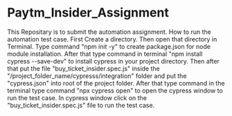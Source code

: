 # Paytm_Insider_Assignment
This Repositary is to submit the automation assignment.
How to run the automation test case.
First Create a directory.
Then open that directory in Terminal. Type command "npm init -y" to create package.json for node module installation. 
After that type command in terminal  "npm install cypress --save-dev" to install cypress in your project directory.
Then after that put the file "buy_ticket_insider.spec.js" inside the "/project_folder_name/cypresss/integration" folder and put the "cypress.json" into root of the project folder. 
After that type command in the terminal type command "npx cypress open" to open the cypress window to run the test case.
In cypress window click on the "buy_ticket_insider.spec.js" file to run the test case.



